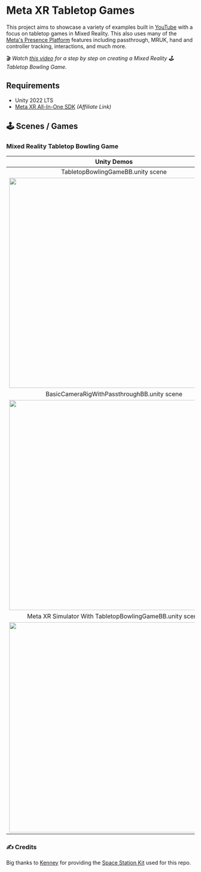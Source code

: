 # Meta XR Tabletop Games
This project aims to showcase a variety of examples built in [YouTube](https://www.youtube.com/@dilmerv) with a focus on tabletop games in Mixed Reality. This also uses many of the [Meta's Presence Platform](https://developer.oculus.com/presence-platform/) features including passthrough, MRUK, hand and controller tracking, interactions, and much more.

🎬 _Watch [this video](https://youtu.be/QHMtVEX9O0Y) for a step by step on creating a Mixed Reality 🕹️ Tabletop Bowling Game._
  
## Requirements
- Unity 2022 LTS
- [Meta XR All-In-One SDK](https://assetstore.unity.com/packages/tools/integration/meta-xr-all-in-one-sdk-269657?aid=1101l7LXo) _(Affiliate Link)_

## 🕹️ Scenes / Games

### Mixed Reality Tabletop Bowling Game

|**Unity Demos**|
|:-:|
|TabletopBowlingGameBB.unity scene|
|<img src="https://github.com/dilmerv/MetaXRTableTopGames/blob/master/docs/images/TabletopBowlingGameBB.gif" width="560">|
|BasicCameraRigWithPassthroughBB.unity scene|
|<img src="https://github.com/dilmerv/MetaXRTableTopGames/blob/master/docs/images/BasicCameraRigWithPassthroughBB.gif" width="560">|
|Meta XR Simulator With TabletopBowlingGameBB.unity scene|
|<img src="https://github.com/dilmerv/MetaXRTableTopGames/blob/master/docs/images/TabletopBowlingGameBB_With_MetaXRSim.gif" width="560">|

### ✍️ Credits
Big thanks to [Kenney](https://kenney.nl) for providing the [Space Station Kit](https://kenney.nl/assets/space-station-kit) used for this repo.
